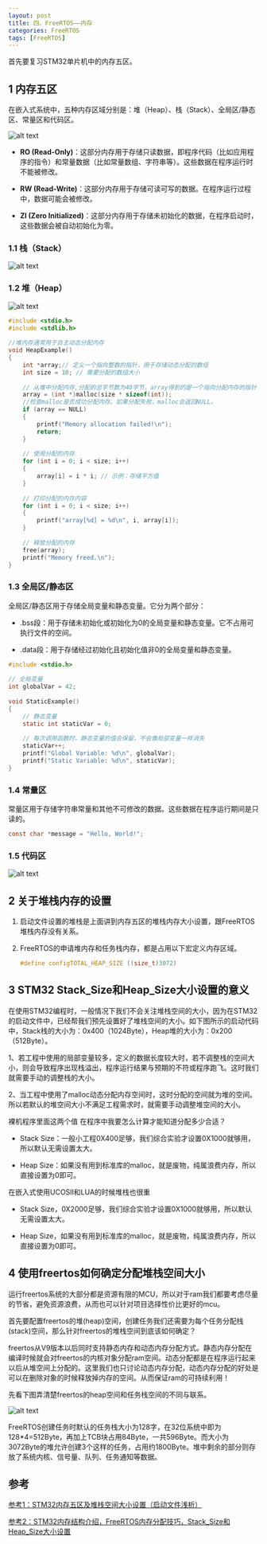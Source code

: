 ```yaml
---
layout: post
title: 四、FreeRTOS——内存
categories: FreeRTOS
tags: [FreeRTOS]
---
```


首先要复习STM32单片机中的内存五区。


## 1 内存五区

在嵌入式系统中，五种内存区域分别是：堆（Heap）、栈（Stack）、全局区/静态区、常量区和代码区。

![alt text](/assets/ST/FreeRTOS_04/image/image.png)

- **RO (Read-Only)**：这部分内存用于存储只读数据，即程序代码（比如应用程序的指令）和常量数据（比如常量数组、字符串等）。这些数据在程序运行时不能被修改。

- **RW (Read-Write)**：这部分内存用于存储可读可写的数据。在程序运行过程中，数据可能会被修改。

- **ZI (Zero Initialized)**：这部分内存用于存储未初始化的数据，在程序启动时，这些数据会被自动初始化为零。

### 1.1 栈（Stack）

![alt text](/assets/ST/FreeRTOS_04/image/image-1.png)

### 1.2 堆（Heap）

![alt text](/assets/ST/FreeRTOS_04/image/image-2.png)

```c
#include <stdio.h>
#include <stdlib.h>
 
//堆内存通常用于自主动态分配内存
void HeapExample() 
{
    int *array;// 定义一个指向整数的指针，用于存储动态分配的数组
    int size = 10; // 需要分配的数组大小
 
    // 从堆中分配内存,分配的总字节数为40字节，array得到的是一个指向分配内存的指针
    array = (int *)malloc(size * sizeof(int));
    //检查malloc是否成功分配内存。如果分配失败，malloc会返回NULL。
    if (array == NULL) 
    {
        printf("Memory allocation failed!\n");
        return;
    }
 
    // 使用分配的内存
    for (int i = 0; i < size; i++) 
    {
        array[i] = i * i; // 示例：存储平方值
    }
 
    // 打印分配的内存内容
    for (int i = 0; i < size; i++) 
    {
        printf("array[%d] = %d\n", i, array[i]);
    }
 
    // 释放分配的内存
    free(array);
    printf("Memory freed.\n");
}
```

### 1.3 全局区/静态区

全局区/静态区用于存储全局变量和静态变量。它分为两个部分：

- .bss段：用于存储未初始化或初始化为0的全局变量和静态变量。它不占用可执行文件的空间。

- .data段：用于存储经过初始化且初始化值非0的全局变量和静态变量。

```c
#include <stdio.h>
 
// 全局变量
int globalVar = 42;
 
void StaticExample() 
{
    // 静态变量
    static int staticVar = 0;
 
    // 每次调用函数时，静态变量的值会保留，不会像局部变量一样消失
    staticVar++;
    printf("Global Variable: %d\n", globalVar);
    printf("Static Variable: %d\n", staticVar);
}
```

### 1.4 常量区

常量区用于存储字符串常量和其他不可修改的数据。这些数据在程序运行期间是只读的。

```c
const char *message = "Hello, World!";
```

### 1.5 代码区

![alt text](/assets/ST/FreeRTOS_04/image/image-3.png)

## 2 关于堆栈内存的设置

1. 启动文件设置的堆栈是上面讲到内存五区的堆栈内存大小设置，跟FreeRTOS堆栈内存没有关系。

2. FreeRTOS的申请堆内存和任务栈内存，都是占用以下宏定义内存区域。

    ```c
    #define configTOTAL_HEAP_SIZE ((size_t)3072)
    ```

## 3 STM32 Stack_Size和Heap_Size大小设置的意义

在使用STM32编程时，一般情况下我们不会关注堆栈空间的大小，因为在STM32的启动文件中，已经帮我们预先设置好了堆栈空间的大小。如下图所示的启动代码中，Stack栈的大小为：0x400（1024Byte），Heap堆的大小为：0x200（512Byte）。

1、若工程中使用的局部变量较多，定义的数据长度较大时，若不调整栈的空间大小，则会导致程序出现栈溢出，程序运行结果与预期的不符或程序跑飞。这时我们就需要手动的调整栈的大小。

2、当工程中使用了malloc动态分配内存空间时，这时分配的空间就为堆的空间。所以若默认的堆空间大小不满足工程需求时，就需要手动调整堆空间的大小。

裸机程序里面这两个值 在程序中我要怎么计算才能知道分配多少合适？

- Stack Size：一般小工程0X400足够，我们综合实验才设置0X1000就够用，所以默认无需设置太大。

- Heap Size：如果没有用到标准库的malloc，就是废物，纯属浪费内存，所以直接设置为0即可。

在嵌入式使用UCOSII和LUA的时候堆栈也很重

- Stack Size，0X2000足够，我们综合实验才设置0X1000就够用，所以默认无需设置太大。

- Heap Size，如果没有用到标准库的malloc，就是废物，纯属浪费内存，所以直接设置为0即可。

## 4 使用freertos如何确定分配堆栈空间大小

运行freertos系统的大部分都是资源有限的MCU，所以对于ram我们都要考虑尽量的节省，避免资源浪费，从而也可以针对项目选择性价比更好的mcu。

首先要配置freertos的堆(heap)空间，创建任务我们还需要为每个任务分配栈(stack)空间，那么针对freertos的堆栈空间到底该如何确定？

freertos从V9版本以后同时支持静态内存和动态内存分配方式。静态内存分配在编译时候就会对freertos的内核对象分配ram空间。动态分配都是在程序运行起来以后从堆空间上分配的。这里我们也只讨论动态内存分配，动态内存分配的好处是可以在删除对象的时候释放掉内存的空间。从而保证ram的可持续利用！

先看下图弄清楚freertos的heap空间和任务栈空间的不同与联系。

![alt text](/assets/ST/FreeRTOS_04/image/image-4.png)

FreeRTOS创建任务时默认的任务栈大小为128字，在32位系统中即为128*4=512Byte，再加上TCB块占用84Byte，一共596Byte。而大小为3072Byte的堆允许创建3个这样的任务，占用约1800Byte。堆中剩余的部分则存放了系统内核、信号量、队列、任务通知等数据。

## 参考

[参考1：STM32内存五区及堆栈空间大小设置（启动文件浅析）](https://blog.csdn.net/2302_78149298/article/details/145839625)

[参考2：STM32内存结构介绍，FreeRTOS内存分配技巧，Stack_Size和Heap_Size大小设置](https://blog.csdn.net/xingqingly/article/details/120260398)